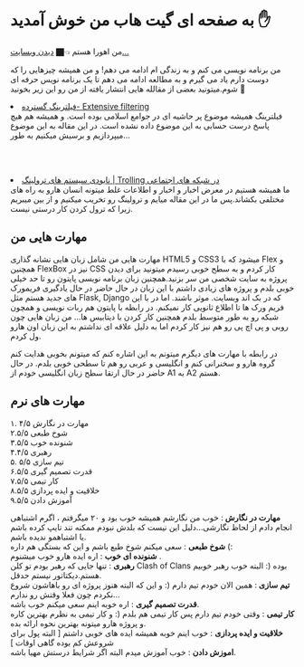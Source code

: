 <h1>به صفحه ای گیت هاب من خوش آمدید ✋ </h1>

من اهورا هستم 👈🏿 <a href="https://ahsiber.github.io/AhSiber/">دیدن وبسایت...</a>

من برنامه نویسی می کنم و به زندگی ام ادامه می دهم! و من همیشه چیزهایی را که دوست دارم یاد می گیرم و به مطالعه ادامه می دهم تا یک برنامه نویس حرفه ای شوم.میتونید بعضی از مقالله هایی انتشار یافته  از من رو این زیر بخونید 🔽 

<li>
  <a href="https://vrgl.ir/7LZs3">
فیلترینگ گسترده- Extensive filtering
 </a>
    </li>
 فیلترینگ همیشه موضوع پر حاشیه ای در جوامع اسلامی بوده است. و همیشه هم هیچ پاسخ درست حسابی به این موضوع داده نشده است. در 
 این مقاله به این موضوع میپردازیم و برسیش میکنیم به طور...
 
<br><br>
<li>
  <a href="https://vrgl.ir/ikp9G">
نابودی سیستم های ترولینگ | Trolling در شبکه های اجتماعی
  </a>
  </li>
ما همیشه هستیم در معرض اخبار و اخبار و اطلاعات غلط میتونه انسان هارو به راه های مختلفی بکشاند.پس ما در این مقاله میایم و ترولینگ رو تخریب میکنیم و از بین میبریم زیرا که ترول کردن کار درستی نیست.

## مهارت هایی من 
مهارت هایی من شامل زبان هایی نشانه گذاری HTML5 و CSS3 میشود که با Flex و همچنین FlexBox نیز در CSS کار کردم و به سطح خوبی رسیدم میتونید برای دیدن پروژه به سایت شخصی من سر بزنید.همچنین زبان برنامه نویسی پایتون رو تا حد خیلی خوبی بلدم و پروژه های زیادی داشتم با این زبان در حال حاضر در حال یادگیری فریمورک های جدید هستم مثل Flask, Django که در بک اند وبسایت. موثر باشند. اما در با این فریم ورک ها تا اطلاع ثانویی کار نمیکنم. در رابطه با پایتون هم ربات نویسی و همچون شبکه رو به طور متوسط بلدم همچنین کار کردن با دیتابیس ها... من زبان هایی چون روبی و پی اچ پی رو هم نیز کار کردم اما به دلیل علاقه ای نداشتم به این زبان اون هارو ول کردم. 

 در رابطه با مهارت های دیگرم میتونم به این اشاره کنم که میتونم بخوبی هدایت کنم گروه هارو و سخنرانی کنم و انگلیسی و عربی رو هم تا سطحی خوبی بلدم. در حال حاضر در حال ارتقا سطح زبان انگلیسی خودم از A1 به A2 هستم.
 
 ## مهارت های نرم 
۱. مهارت در نگارش ۴/۵
<br>
۲.شوخ طبعی ۵/۵
<br>
۳.شنونده خوب ۵/۵
<br>
۴.رهبری ۴/۵ 
<br>
۵. تیم سازی ۵/۵
<br>
۶.قدرت تصمیم گیری ۵/۵ 
<br>
۷.کار تیمی ۵/۵
<br>
۸.خلاقیت و ایده پردازی ۵/۵ 
<br>
۹.آموزش دادن ۵/۵

<b>مهارت در نگارش </b>: خوب من نگارشم همیشه خوب بود و ۲۰ میگرفتم ، اگرم اشتباهی انجام دادم از لحاظ نگارشی...دلیل این نیست که بلدش نبودم ممکنه تند تایپ کرده باشم یا اشتباهمو ندیده باشم.
<br>
<b>
شوخ طبعی</b> :‌ سعی میکنم شوخ طبع باشم و این که بستگی هم داره (: 
<br> 
<b>
شنونده ای خوب</b> : اره ایده هارو خوب میشنوم .
<br> 
<b>رهبری</b> : تنها جایی که رهبر بودم تو کلن Clash of Clans بوده (: البته خوب رهبر خوبیم هستم.دیکتاتور نیستم حدقل.
<br>
<b>تیم سازی </b>: همین الان خودم تیم دارم (: و این که البته هنوز پروژه ای رو باهاشون شروع نکردم چون فعلا وقتش رو ندارم...
<br>
<b>قدرت تصمیم گیری</b> : اره خوبه اینم سعی میکنم خوب باشه.
<br>
<b>کار تیمی</b> : وقتی خودم تیم دارم پس کار تیمی هم بلدم (: و کار تیمی به نظرم بهترین کاره و پروژه هارو میتونه بهترین نحوه ارائه بده.
<br> 
<b>خلاقیت و ایده پردازی</b> : خوب اینم خوبه همیشه ایده های خوبی داشتم [ البته پول برای شروعش کم بوده گاهی اوقات ] 
<br> 
<b>
اموزش دادن</b> : خوب آموزش میدم البته اگر شرایط درستش مهیا باشه.
